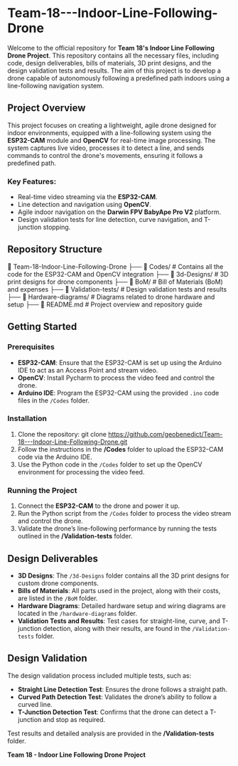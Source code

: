 # Team-18---Indoor-Line-Following-Drone

Welcome to the official repository for **Team 18's Indoor Line Following Drone Project**. This repository contains all the necessary files, including code, design deliverables, bills of materials, 3D print designs, and the design validation tests and results. The aim of this project is to develop a drone capable of autonomously following a predefined path indoors using a line-following navigation system.

## Project Overview

This project focuses on creating a lightweight, agile drone designed for indoor environments, equipped with a line-following system using the **ESP32-CAM** module and **OpenCV** for real-time image processing. The system captures live video, processes it to detect a line, and sends commands to control the drone's movements, ensuring it follows a predefined path.

### Key Features:
- Real-time video streaming via the **ESP32-CAM**.
- Line detection and navigation using **OpenCV**.
- Agile indoor navigation on the **Darwin FPV BabyApe Pro V2** platform.
- Design validation tests for line detection, curve navigation, and T-junction stopping.

## Repository Structure
📂 Team-18-Indoor-Line-Following-Drone ├── 📂 Codes/ # Contains all the code for the ESP32-CAM and OpenCV integration ├── 📂 3d-Designs/ # 3D print designs for drone components ├── 📂 BoM/ # Bill of Materials (BoM) and expenses ├── 📂 Validation-tests/ # Design validation tests and results ├── 📂 Hardware-diagrams/ # Diagrams related to drone hardware and setup ├── 📄 README.md # Project overview and repository guide

## Getting Started

### Prerequisites

- **ESP32-CAM**: Ensure that the ESP32-CAM is set up using the Arduino IDE to act as an Access Point and stream video.
- **OpenCV**: Install   Pycharm to process the video feed and control the drone.
- **Arduino IDE**: Program the ESP32-CAM using the provided `.ino` code files in the `/Codes` folder.

### Installation

1. Clone the repository:
git clone https://github.com/geobenedict/Team-18---Indoor-Line-Following-Drone.git
2. Follow the instructions in the **/Codes** folder to upload the ESP32-CAM code via the Arduino IDE.
3. Use the Python code in the `/Codes` folder to set up the OpenCV environment for processing the video feed.

### Running the Project

1. Connect the **ESP32-CAM** to the drone and power it up.
2. Run the Python script from the `/Codes` folder to process the video stream and control the drone.
3. Validate the drone’s line-following performance by running the tests outlined in the **/Validation-tests** folder.

## Design Deliverables

- **3D Designs**: The `/3d-Designs` folder contains all the 3D print designs for custom drone components.
- **Bills of Materials**: All parts used in the project, along with their costs, are listed in the `/BoM` folder.
- **Hardware Diagrams**: Detailed hardware setup and wiring diagrams are located in the `/hardware-diagrams` folder.
- **Validation Tests and Results**: Test cases for straight-line, curve, and T-junction detection, along with their results, are found in the `/Validation-tests` folder.

## Design Validation

The design validation process included multiple tests, such as:
- **Straight Line Detection Test**: Ensures the drone follows a straight path.
- **Curved Path Detection Test**: Validates the drone’s ability to follow a curved line.
- **T-Junction Detection Test**: Confirms that the drone can detect a T-junction and stop as required.

Test results and detailed analysis are provided in the **/Validation-tests** folder.

**Team 18 - Indoor Line Following Drone Project**

